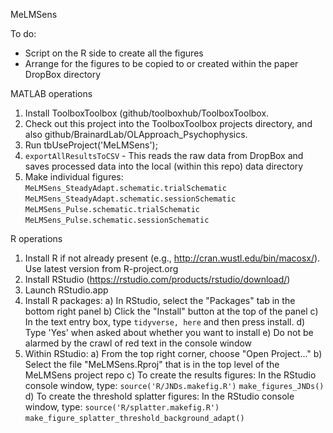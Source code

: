 MeLMSens

To do:
- Script on the R side to create all the figures
- Arrange for the figures to be copied to or created within the paper DropBox directory

MATLAB operations
1) Install ToolboxToolbox (github/toolboxhub/ToolboxToolbox.
2) Check out this project into the ToolboxToolbox projects directory, and also github/BrainardLab/OLApproach_Psychophysics.
3) Run tbUseProject('MeLMSens');
4) `exportAllResultsToCSV` - This reads the raw data from DropBox and saves processed data into the local (within this repo) data directory
5) Make individual figures:
	`MeLMSens_SteadyAdapt.schematic.trialSchematic`
	`MeLMSens_SteadyAdapt.schematic.sessionSchematic`
	`MeLMSens_Pulse.schematic.trialSchematic`
	`MeLMSens_Pulse.schematic.sessionSchematic`

R operations
1) Install R if not already present (e.g., http://cran.wustl.edu/bin/macosx/). Use latest version from R-project.org
2) Install RStudio (https://rstudio.com/products/rstudio/download/)
3) Launch RStudio.app
4) Install R packages:
	a) In RStudio, select the "Packages" tab in the bottom right panel
	b) Click the "Install" button at the top of the panel
	c) In the text entry box, type `tidyverse, here` and then press install.
        d) Type 'Yes' when asked about whether you want to install
	e) Do not be alarmed by the crawl of red text in the console window
5) Within RStudio:
	a) From the top right corner, choose "Open Project..."
	b) Select the file "MeLMSens.Rproj" that is in the top level of the MeLMSens project repo
	c) To create the results figures: In the RStudio console window, type:
		`source('R/JNDs.makefig.R')`
		`make_figures_JNDs()`
	d) To create the threshold splatter figures: In the RStudio console window, type:
		`source('R/splatter.makefig.R')`
		`make_figure_splatter_threshold_background_adapt()`




